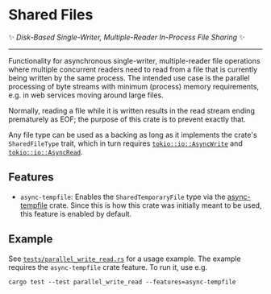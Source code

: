 # Shared Files

✨ _Disk-Based Single-Writer, Multiple-Reader In-Process File Sharing_ ✨

---

Functionality for asynchronous single-writer, multiple-reader file operations where multiple concurrent readers
need to read from a file that is currently being written by the same process. The intended use case is the parallel
processing of byte streams with minimum (process) memory requirements, e.g. in web services moving around large files.

Normally, reading a file while it is written results in the read stream ending prematurely as EOF; the purpose
of this crate is to prevent exactly that.

Any file type can be used as a backing as long as it implements the crate's `SharedFileType` trait, which in turn
requires [`tokio::io::AsyncWrite`] and [`tokio::io::AsyncRead`].

[`tokio::io::AsyncRead`]: https://docs.rs/tokio/latest/tokio/io/trait.AsyncRead.html
[`tokio::io::AsyncWrite`]: https://docs.rs/tokio/latest/tokio/io/trait.AsyncWrite.html

## Features

- `async-tempfile`: Enables the `SharedTemporaryFile` type via the [async-tempfile](https://github.com/sunsided/async-tempfile-rs)
  crate. Since this is how this crate was initially meant to be used, this feature is enabled by default.

## Example

See [`tests/parallel_write_read.rs`](tests/parallel_write_read.rs) for a usage example.
The example requires the `async-tempfile` crate feature. To run it, use e.g.

```shell
cargo test --test parallel_write_read --features=async-tempfile
```
